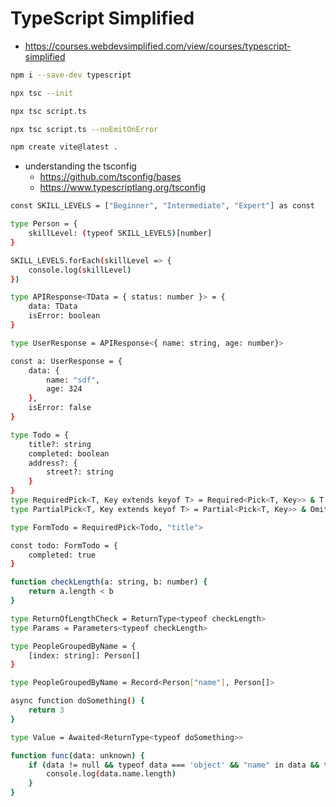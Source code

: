 # TypeScript Simplified

* <https://courses.webdevsimplified.com/view/courses/typescript-simplified>

```bash
npm i --save-dev typescript
```

```bash
npx tsc --init
```

```bash
npx tsc script.ts
```

```bash
npx tsc script.ts --noEmitOnError
```

```bash
npm create vite@latest .
```

* understanding the tsconfig
    * <https://github.com/tsconfig/bases>
    * <https://www.typescriptlang.org/tsconfig>

```bash
const SKILL_LEVELS = ["Beginner", "Intermediate", "Expert"] as const

type Person = {
    skillLevel: (typeof SKILL_LEVELS)[number]
}

SKILL_LEVELS.forEach(skillLevel => {
    console.log(skillLevel)
})
```

```bash
type APIResponse<TData = { status: number }> = {
    data: TData
    isError: boolean
}

type UserResponse = APIResponse<{ name: string, age: number}>

const a: UserResponse = {
    data: {
        name: "sdf",
        age: 324
    },
    isError: false
}
```

```bash
type Todo = {
    title?: string
    completed: boolean
    address?: {
        street?: string
    }
}
type RequiredPick<T, Key extends keyof T> = Required<Pick<T, Key>> & T
type PartialPick<T, Key extends keyof T> = Partial<Pick<T, Key>> & Omit<T, Key>

type FormTodo = RequiredPick<Todo, "title">

const todo: FormTodo = {
    completed: true
}
```

```bash
function checkLength(a: string, b: number) {
    return a.length < b
}

type ReturnOfLengthCheck = ReturnType<typeof checkLength>
type Params = Parameters<typeof checkLength>
```

```bash
type PeopleGroupedByName = {
    [index: string]: Person[]
}

type PeopleGroupedByName = Record<Person["name"], Person[]>
```

```bash
async function doSomething() {
    return 3
}

type Value = Awaited<ReturnType<typeof doSomething>>
```

```bash
function func(data: unknown) {
    if (data != null && typeof data === 'object' && "name" in data && typeof data.name === "string") {
        console.log(data.name.length)
    }
}
```